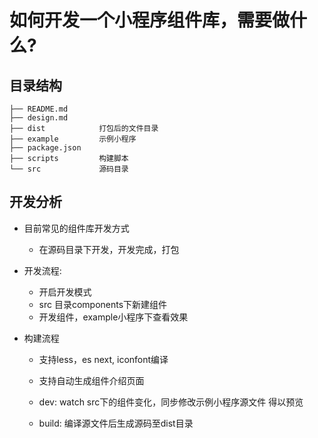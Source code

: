 # 如何开发一个小程序组件库，需要做什么?


## 目录结构

```
├── README.md
├── design.md
├── dist            打包后的文件目录
├── example         示例小程序
├── package.json    
├── scripts			构建脚本
└── src             源码目录
```

## 开发分析

- 目前常见的组件库开发方式
	- 在源码目录下开发，开发完成，打包

- 开发流程:

	- 开启开发模式
	- src 目录components下新建组件  
	- 开发组件，example小程序下查看效果

- 构建流程
	
	- 支持less，es next, iconfont编译
	- 支持自动生成组件介绍页面

	- dev: watch src下的组件变化，同步修改示例小程序源文件 得以预览
	- build: 编译源文件后生成源码至dist目录

















































